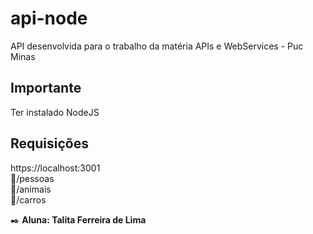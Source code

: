 # api-node
API desenvolvida para o trabalho da matéria APIs e WebServices - Puc Minas

## Importante
Ter instalado NodeJS

## Requisições
https://localhost:3001 <br>
:small_blue_diamond:/pessoas <br>
:small_blue_diamond:/animais <br>
:small_blue_diamond:/carros <br>

:black_nib: **Aluna: Talita Ferreira de Lima**
